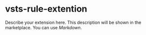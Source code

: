 # vsts-rule-extention #

Describe your extension here. This description will be shown in the marketplace. You can use *Markdown*.